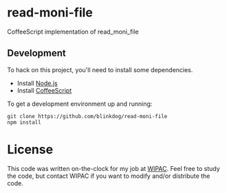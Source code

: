 # read-moni-file
CoffeeScript implementation of read_moni_file

## Development
To hack on this project, you'll need to install some dependencies.

* Install [Node.js](http://nodejs.org/download/)
* Install [CoffeeScript](http://coffeescript.org/)

To get a development environment up and running:

    git clone https://github.com/blinkdog/read-moni-file
    npm install

# License
This code was written on-the-clock for my job at [WIPAC](http://wipac.wisc.edu/).
Feel free to study the code, but contact WIPAC if you want to modify and/or distribute the code.
